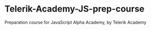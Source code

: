 # Telerik-Academy-JS-prep-course
Preparation course for JavaScript Alpha Academy, by Telerik Academy
